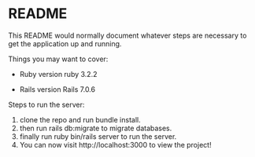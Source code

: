 # README

This README would normally document whatever steps are necessary to get the
application up and running.

Things you may want to cover:

* Ruby version
  ruby 3.2.2

* Rails version
  Rails 7.0.6

Steps to run the server:

1. clone the repo and run bundle install.
2. then run rails db:migrate to migrate databases.
3. finally run ruby bin/rails server to run the server.
4. You can now visit http://localhost:3000 to view the project!
